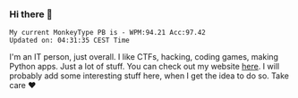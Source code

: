 ### Hi there 👋
<!-- PB START -->
```
My current MonkeyType PB is - WPM:94.21 Acc:97.42
Updated on: 04:31:35 CEST Time
```
<!-- PB END -->
I'm an IT person, just overall. I like CTFs, hacking, coding games, making Python apps. Just a lot of stuff.
You can check out my website [here](https://skill3472.github.io/).
I will probably add some interesting stuff here, when I get the idea to do so. Take care ❤️
